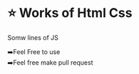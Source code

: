 <h1>⭐ Works of Html Css</h1>
<p>Somw lines of JS</p>
➡️Feel Free to use <br/>
➡️Feel free make pull request
